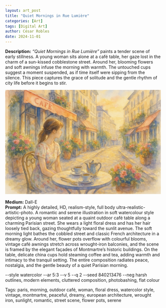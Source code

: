 ```yaml
---
layout: art_post
title: "Quiet Mornings in Rue Lumière"
categories: [Art]
tags: [Digital Art]
author: César Robles
date: 2024-11-01
---
```

**Description:** *“Quiet Mornings in Rue Lumière”* paints a tender scene of early stillness. A young woman sits alone at a café table, her gaze lost in the charm of a sun-kissed cobblestone street. Around her, blooming flowers and soft awnings infuse the morning with warmth. The untouched cups suggest a moment suspended, as if time itself were sipping from the silence. This piece captures the grace of solitude and the gentle rhythm of city life before it begins to stir.

![Quiet Mornings in Rue Lumière](/imag/digital_art/quiet_mornings_in_rue_lumiere.jpg)

**Medium:** Dall-E\
**Prompt:** A highly detailed, HD, realism-style,  full body ultra-realistic-artistic-photo. A romantic and serene illustration in soft watercolour style depicting a young woman seated at a quaint outdoor café table along a charming Parisian street. She wears a light floral dress and has her hair loosely tied back, gazing thoughtfully toward the sunlit avenue. The soft morning light bathes the cobbled street and classic French architecture in a dreamy glow. Around her, flower pots overflow with colourful blooms, vintage café awnings stretch across wrought-iron balconies, and the scene is framed by the elegant façades of Montmartre’s historic buildings. On the table, delicate china cups hold steaming coffee and tea, adding warmth and intimacy to the tranquil setting. The entire composition radiates peace, nostalgia, and the gentle beauty of a quiet Parisian morning.

--style watercolor --ar 5:3 --v 5 --q 2 --seed 840213476 --neg harsh outlines, modern elements, cluttered composition, photobashing, flat colour

Tags: paris, morning, outdoor café, woman, floral dress, watercolor style, vintage, montmartre, peaceful, dreamy, european architecture, wrought iron, sunlight, romantic, street scene, flower pots, serene
